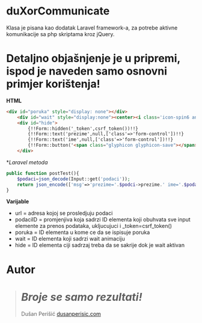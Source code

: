 # duXorCommunicate


Klasa je pisana kao dodatak Laravel framework-a, za potrebe aktivne komunikacije sa php skriptama kroz jQuery.

# Detaljno objašnjenje je u pripremi, ispod je naveden samo osnovni primjer korištenja!

**HTML**  

```html
<div id="poruka" style="display: none"></div>
	<div id="wait" style="display:none"><center><i class='icon-spin6 animate-spin' style="font-size: 350%"></i></center></div>
	<div id="hide">
		{!!Form::hidden('_token',csrf_token())!!}
		{!!Form::text('prezime',null,['class'=>'form-control'])!!}
		{!!Form::text('ime',null,['class'=>'form-control'])!!}
		{!!Form::button('<span class="glyphicon glyphicon-save"></span> Sačuvaj',['class'=>'btn btn-lg btn-primary','onclick'=>'duXorCommunicate.posalji("/url","podaciID","poruka","wait","hide")'])!!}
	</div>
```
**Laravel metoda*
```php
public function postTest(){
	$podaci=json_decode(Input::get('podaci'));
	return json_encode(['msg'=>'prezime='.$podci->prezime.' ime='.$podaci->ime,'check'=>1]);
}
```
**Varijable**
 * url = adresa kojoj se prosledjuju podaci
 * podaciID = promjenjiva koja sadrzi ID elementa koji obuhvata sve input elemente za prenos podataka, ukljucujuci i _token=csrf_token()
 * poruka = ID elementa u kome ce da se ispisuje poruka
 * wait = ID elementa koji sadrzi wait animaciju
 * hide = ID elementa ciji sadrzaj treba da se sakrije dok je wait aktivan

# Autor

> # *Broje se samo rezultati!*
> Dušan Perišić
> [dusanperisic.com](https://dusanperisic.com) 
